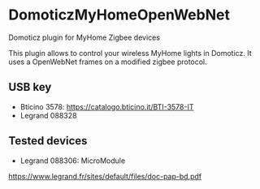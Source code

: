 # DomoticzMyHomeOpenWebNet
Domoticz plugin for MyHome Zigbee devices

This plugin allows to control your wireless MyHome lights in Domoticz.
It uses a OpenWebNet frames on a modified zigbee protocol.

## USB key
* Bticino 3578: https://catalogo.bticino.it/BTI-3578-IT
* Legrand 088328

## Tested devices
* Legrand 088306: MicroModule


https://www.legrand.fr/sites/default/files/doc-pap-bd.pdf
